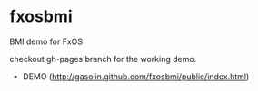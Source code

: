 fxosbmi
=======

BMI demo for FxOS

checkout gh-pages branch for the working demo.

* DEMO (http://gasolin.github.com/fxosbmi/public/index.html)
